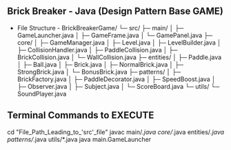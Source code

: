 ## Brick Breaker - Java (Design Pattern Base GAME)

- File Structure -
  BrickBreakerGame/
└─ src/
   ├─ main/
   │  ├─ GameLauncher.java
   │  ├─ GameFrame.java
   │  └─ GamePanel.java
   ├─ core/
   │  ├─ GameManager.java
   │  ├─ Level.java
   │  ├─ LevelBuilder.java
   │  ├─ CollisionHandler.java
   │  ├─ PaddleCollision.java
   │  ├─ BrickCollision.java
   │  └─ WallCollision.java
   ├─ entities/
   │  ├─ Paddle.java
   │  ├─ Ball.java
   │  ├─ Brick.java
   │  ├─ NormalBrick.java
   │  ├─ StrongBrick.java
   │  └─ BonusBrick.java
   ├─ patterns/
   │  ├─ BrickFactory.java
   │  ├─ PaddleDecorator.java
   │  ├─ SpeedBoost.java
   │  ├─ Observer.java
   │  ├─ Subject.java
   │  └─ ScoreBoard.java
   └─ utils/
      └─ SoundPlayer.java


## Terminal Commands to EXECUTE

cd "File_Path_Leading_to_'src'_file"
javac main/*.java core/*.java entities/*.java patterns/*.java utils/*.java
java main.GameLauncher


